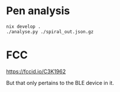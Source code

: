 # Pen analysis

```
nix develop .
./analyse.py ./spiral_out.json.gz
```


# FCC

https://fccid.io/C3K1962

But that only pertains to the BLE device in it.

